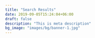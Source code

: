 ```yaml
---
title: "Search Results"
date: 2019-09-05T15:24:04+06:00
draft: false
description: "This is meta description"
bg_image: "images/bg/banner-1.jpg"
---
```


